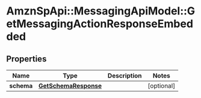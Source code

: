 # AmznSpApi::MessagingApiModel::GetMessagingActionResponseEmbedded

## Properties
Name | Type | Description | Notes
------------ | ------------- | ------------- | -------------
**schema** | [**GetSchemaResponse**](GetSchemaResponse.md) |  | [optional] 

